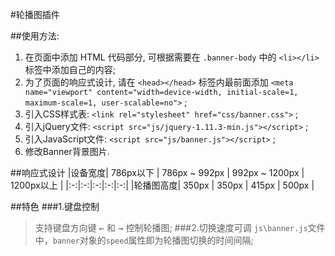 #轮播图插件

##使用方法:
1. 在页面中添加 HTML 代码部分, 可根据需要在 `.banner-body` 中的 `<li></li>` 标签中添加自己的内容;
2. 为了页面的响应式设计, 请在 `<head></head>` 标签内最前面添加 `<meta name="viewport" content="width=device-width, initial-scale=1, maximum-scale=1, user-scalable=no">` ;
3. 引入CSS样式表: `<link rel="stylesheet" href="css/banner.css">` ;
4. 引入jQuery文件: `<script src="js/jquery-1.11.3-min.js"></script>` ;
5. 引入JavaScript文件: `<script src="js/banner.js"></script>` ;
6. 修改Banner背景图片.

##响应式设计
|设备宽度| 786px以下 | 786px ~ 992px | 992px ~ 1200px | 1200px以上 |
|:-:|:-:|:-:|:-:|:-:|
|轮播图高度| 350px | 350px | 415px | 500px |

##特色
###1.键盘控制
> 支持键盘方向键 <kbd>←</kbd> 和 <kbd>→</kbd> 控制轮播图;
###2.切换速度可调
>  `js\banner.js`文件中，`banner`对象的`speed`属性即为轮播图切换的时间间隔;
